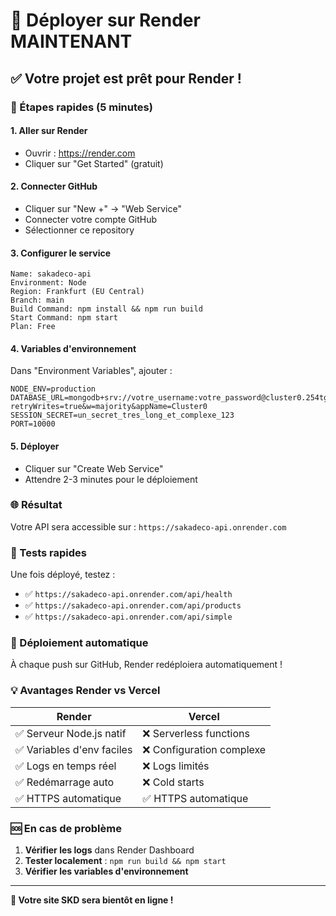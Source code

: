 # 🚀 Déployer sur Render MAINTENANT

## ✅ Votre projet est prêt pour Render !

### 🎯 Étapes rapides (5 minutes)

#### 1. **Aller sur Render**
- Ouvrir : https://render.com
- Cliquer sur "Get Started" (gratuit)

#### 2. **Connecter GitHub**
- Cliquer sur "New +" → "Web Service"
- Connecter votre compte GitHub
- Sélectionner ce repository

#### 3. **Configurer le service**
```
Name: sakadeco-api
Environment: Node
Region: Frankfurt (EU Central)
Branch: main
Build Command: npm install && npm run build
Start Command: npm start
Plan: Free
```

#### 4. **Variables d'environnement**
Dans "Environment Variables", ajouter :
```
NODE_ENV=production
DATABASE_URL=mongodb+srv://votre_username:votre_password@cluster0.254tgqb.mongodb.net/SDK?retryWrites=true&w=majority&appName=Cluster0
SESSION_SECRET=un_secret_tres_long_et_complexe_123
PORT=10000
```

#### 5. **Déployer**
- Cliquer sur "Create Web Service"
- Attendre 2-3 minutes pour le déploiement

### 🌐 Résultat

Votre API sera accessible sur :
`https://sakadeco-api.onrender.com`

### 🧪 Tests rapides

Une fois déployé, testez :
- ✅ `https://sakadeco-api.onrender.com/api/health`
- ✅ `https://sakadeco-api.onrender.com/api/products`
- ✅ `https://sakadeco-api.onrender.com/api/simple`

### 🔄 Déploiement automatique

À chaque push sur GitHub, Render redéploiera automatiquement !

### 💡 Avantages Render vs Vercel

| Render | Vercel |
|--------|--------|
| ✅ Serveur Node.js natif | ❌ Serverless functions |
| ✅ Variables d'env faciles | ❌ Configuration complexe |
| ✅ Logs en temps réel | ❌ Logs limités |
| ✅ Redémarrage auto | ❌ Cold starts |
| ✅ HTTPS automatique | ✅ HTTPS automatique |

### 🆘 En cas de problème

1. **Vérifier les logs** dans Render Dashboard
2. **Tester localement** : `npm run build && npm start`
3. **Vérifier les variables d'environnement**

---

**🎉 Votre site SKD sera bientôt en ligne !**
